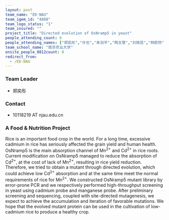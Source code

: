 ```yaml
---
layout: post
team_name: "ED-NAU"
team_igem_id: "4888"
team_logo_status: "1"
team_insured: ""
project_title: "Directed evolution of OsNramp5 in yeast"
people_attending_count: 6
people_attending_names: ["郑奕彤","许也","朱羽平","陶文慧","刘晓蕊","林蔚然"]
team_school_name: "南京农业大学"
onsite_people_0812count: 0
redirect_from:
  - /ED-NAU
---
```



### Team Leader
* 郑奕彤

### Contact
* 10118219 AT njau.edu.cn

### A Food &amp; Nutrition Project

Rice is an important food crop in the world.  For a long time, excessive cadmium in rice has seriously affected the grain yield and human health.  OsNramp5 is the main absorption channel of Mn<sup>2+</sup> and Cd<sup>2+</sup> in rice roots.  Current modification on OsNramp5 managed to reduce the absorption of Cd<sup>2+</sup>, at the cost of lack of Mn<sup>2+</sup>, resulting in rice yield reduction.  Therefore, we tried to obtain a mutant through directed evolution, which could achieve low Cd<sup>2+</sup> absorption and at the same time meet the normal requirements of rice for Mn<sup>2+</sup>.  We constructed OsNramp5 mutant library by error-prone PCR and we respectively performed high-throughput screening in yeast using cadmium probe and manganese probe.  After preliminary screening and sequencing, coupled with site-directed mutagenesis, we expect to achieve the accumulation and iteration of favorable mutations.  We hope that the evolved mutant protein can be used in the cultivation of low-cadmium rice to produce a healthy crop.
